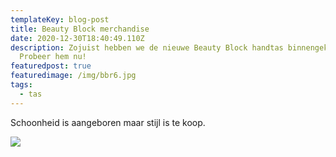 ```yaml
---
templateKey: blog-post
title: Beauty Block merchandise
date: 2020-12-30T18:40:49.110Z
description: Zojuist hebben we de nieuwe Beauty Block handtas binnengekregen.
  Probeer hem nu!
featuredpost: true
featuredimage: /img/bbr6.jpg
tags:
  - tas
---
```

Schoonheid is aangeboren maar stijl is te koop.

![](/img/bbr6.jpg)
